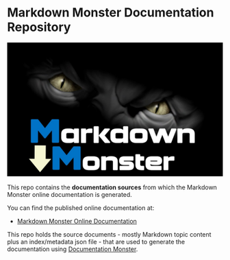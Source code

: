 # Markdown Monster Documentation Repository

<img src="images/MarkdownMonsterSplash.png" width=600 />

This repo contains the **documentation sources** from which the Markdown Monster online documentation is generated. 

You can find the published online documentation at:

* [Markdown Monster Online Documentation](https://markdownmonster.west-wind.com/docs/)

This repo holds the source documents - mostly Markdown topic content plus an index/metadata json file - that are used to generate the documentation using [Documentation Monster](https://documentationmonster.com/). 


